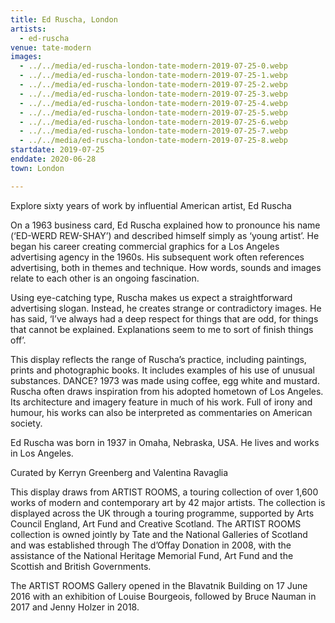 ```yaml
---
title: Ed Ruscha, London
artists:
  - ed-ruscha
venue: tate-modern
images:
  - ../../media/ed-ruscha-london-tate-modern-2019-07-25-0.webp
  - ../../media/ed-ruscha-london-tate-modern-2019-07-25-1.webp
  - ../../media/ed-ruscha-london-tate-modern-2019-07-25-2.webp
  - ../../media/ed-ruscha-london-tate-modern-2019-07-25-3.webp
  - ../../media/ed-ruscha-london-tate-modern-2019-07-25-4.webp
  - ../../media/ed-ruscha-london-tate-modern-2019-07-25-5.webp
  - ../../media/ed-ruscha-london-tate-modern-2019-07-25-6.webp
  - ../../media/ed-ruscha-london-tate-modern-2019-07-25-7.webp
  - ../../media/ed-ruscha-london-tate-modern-2019-07-25-8.webp
startdate: 2019-07-25
enddate: 2020-06-28
town: London

---
```


Explore sixty years of work by influential American artist, Ed Ruscha

On a 1963 business card, Ed Ruscha explained how to pronounce his name (‘ED-WERD REW-SHAY’) and described himself simply as ‘young artist’. He began his career creating commercial graphics for a Los Angeles advertising agency in the 1960s. His subsequent work often references advertising, both in themes and technique. How words, sounds and images relate to each other is an ongoing fascination.

Using eye-catching type, Ruscha makes us expect a straightforward advertising slogan. Instead, he creates strange or contradictory images. He has said, ‘I’ve always had a deep respect for things that are odd, for things that cannot be explained. Explanations seem to me to sort of finish things off’.

This display reflects the range of Ruscha’s practice, including paintings, prints and photographic books. It includes examples of his use of unusual substances. DANCE? 1973 was made using coffee, egg white and mustard. Ruscha often draws inspiration from his adopted hometown of Los Angeles. Its architecture and imagery feature in much of his work. Full of irony and humour, his works can also be interpreted as commentaries on American society.

Ed Ruscha was born in 1937 in Omaha, Nebraska, USA. He lives and works in Los Angeles.

Curated by Kerryn Greenberg and Valentina Ravaglia

This display draws from ARTIST ROOMS, a touring collection of over 1,600 works of modern and contemporary art by 42 major artists. The collection is displayed across the UK through a touring programme, supported by Arts Council England, Art Fund and Creative Scotland. The ARTIST ROOMS collection is owned jointly by Tate and the National Galleries of Scotland and was established through The d’Offay Donation in 2008, with the assistance of the National Heritage Memorial Fund, Art Fund and the Scottish and British Governments.

The ARTIST ROOMS Gallery opened in the Blavatnik Building on 17 June 2016 with an exhibition of Louise Bourgeois, followed by Bruce Nauman in 2017 and Jenny Holzer in 2018.